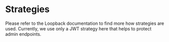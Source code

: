 # Strategies

Please refer to the Loopback documentation to find more how strategies are used.
Currently, we use only a JWT strategy here that helps to protect admin endpoints.
